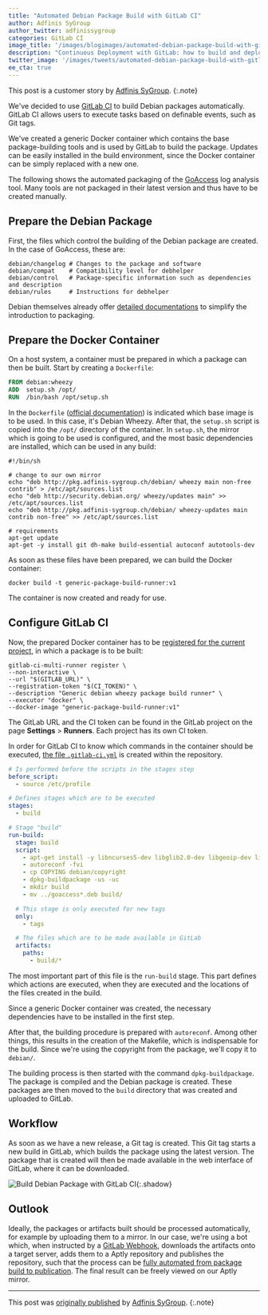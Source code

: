 ```yaml
---
title: "Automated Debian Package Build with GitLab CI"
author: Adfinis SyGroup
author_twitter: adfinissygroup
categories: GitLab CI
image_title: '/images/blogimages/automated-debian-package-build-with-gitlab-ci/adfinis-sygroup-cover.png'
description: "Continuous Deployment with GitLab: how to build and deploy a Debian Package with GitLab CI"
twitter_image: '/images/tweets/automated-debian-package-build-with-gitlab-ci.png'
ee_cta: true
---
```


This post is a customer story by [Adfinis SyGroup][adf].
{:.note}

We've decided to use [GitLab CI][ci] to build Debian packages
automatically. GitLab CI allows users to execute tasks based
on definable events, such as Git tags.

We've created a generic Docker container which contains the base
package-building tools and is used by GitLab to build the package.
Updates can be easily installed in the build environment, since the
Docker container can be simply replaced with a new one.

The following shows the automated packaging of the [GoAccess] log
analysis tool. Many tools are not packaged in their latest version
and thus have to be created manually.

<!-- more -->

## Prepare the Debian Package

First, the files which control the building of the Debian package
are created. In the case of GoAccess, these are:

```shell
debian/changelog # Changes to the package and software  
debian/compat    # Compatibility level for debhelper  
debian/control   # Package-specific information such as dependencies and description  
debian/rules     # Instructions for debhelper 
```

Debian themselves already offer [detailed documentations][debian-doc]
to simplify the introduction to packaging.

## Prepare the Docker Container

On a host system, a container must be prepared in which a package can
then be built. Start by creating a `Dockerfile`:

```dockerfile
FROM debian:wheezy  
ADD  setup.sh /opt/  
RUN  /bin/bash /opt/setup.sh  
```

In the `Dockerfile` ([official documentation][dockerfile-doc]) is indicated
which base image is to be used. In this case, it's Debian Wheezy. After
that, the `setup.sh` script is copied into the `/opt/` directory of the container. 
In `setup.sh`, the mirror which is going to be used is configured, and
the most basic dependencies are installed, which can be used in any build:


```shell
#!/bin/sh

# change to our own mirror
echo "deb http://pkg.adfinis-sygroup.ch/debian/ wheezy main non-free contrib" > /etc/apt/sources.list  
echo "deb http://security.debian.org/ wheezy/updates main" >> /etc/apt/sources.list  
echo "deb http://pkg.adfinis-sygroup.ch/debian/ wheezy-updates main contrib non-free" >> /etc/apt/sources.list

# requirements
apt-get update  
apt-get -y install git dh-make build-essential autoconf autotools-dev  
```

As soon as these files have been prepared, we can build the Docker container:

```shell
docker build -t generic-package-build-runner:v1 
```

The container is now created and ready for use.

## Configure GitLab CI

Now, the prepared Docker container has to be [registered for the
current project][ci-docker-registry], in which a package is to be built:

```shell
gitlab-ci-multi-runner register \
--non-interactive \
--url "$(GITLAB_URL)" \
--registration-token "$(CI_TOKEN)" \
--description "Generic debian wheezy package build runner" \
--executor "docker" \
--docker-image "generic-package-build-runner:v1"
```

The GitLab URL and the CI token can be found in the GitLab
project on the page **Settings** > **Runners**. Each project has its own CI token.

In order for GitLab CI to know which commands in the container
should be executed, [the file `.gitlab-ci.yml`][ci-doc] is created within the repository.

```yaml
# Is performed before the scripts in the stages step
before_script:  
  - source /etc/profile

# Defines stages which are to be executed
stages:  
  - build

# Stage "build"
run-build:  
  stage: build
  script:
    - apt-get install -y libncurses5-dev libglib2.0-dev libgeoip-dev libtokyocabinet-dev zlib1g-dev libncursesw5-dev libbz2-dev
    - autoreconf -fvi
    - cp COPYING debian/copyright
    - dpkg-buildpackage -us -uc
    - mkdir build
    - mv ../goaccess*.deb build/

  # This stage is only executed for new tags
  only:
    - tags

  # The files which are to be made available in GitLab
  artifacts:
    paths:
      - build/*
```

The most important part of this file is the `run-build` stage.
This part defines which actions are executed, when they are
executed and the locations of the files created in the build.

Since a generic Docker container was created, the necessary
dependencies have to be installed in the first step.

After that, the building procedure is prepared with `autoreconf`.
Among other things, this results in the creation of the Makefile,
which is indispensable for the build. Since we're using the copyright
from the package, we'll copy it to `debian/`.

The building process is then started with the command `dpkg-buildpackage`.
The package is compiled and the Debian package is created. These packages
are then moved to the `build` directory that was created and uploaded to GitLab.

## Workflow

As soon as we have a new release, a Git tag is created. This Git tag
starts a new build in GitLab, which builds the package using the latest version.
The package that is created will then be made available in the web
interface of GitLab, where it can be downloaded. 

![Build Debian Package with GitLab CI](/images/blogimages/automated-debian-package-build-with-gitlab-ci/gitlab-ci-build.png){:.shadow}

## Outlook

Ideally, the packages or artifacts built should be processed automatically,
for example by uploading them to a mirror. In our case, we're using a
bot which, when instructed by a [GitLab Webhook][webhooks-doc], downloads the artifacts
onto a target server, adds them to a Aptly repository and publishes the
repository, such that the process can be [fully automated from package
build to publication][gitlab-cd]. The final result can be freely viewed on our Aptly mirror.

----

This post was [originally published][original-post] by [Adfinis SyGroup][adf].
{:.note}

<!-- identifiers -->

[adf]: https://www.adfinis-sygroup.ch/
[ci-doc]: https://docs.gitlab.com/ee/ci/quick_start/README.html
[ci-docker-registry]: https://docs.gitlab.com/ee/ci/docker/using_docker_build.html
[ci]: /gitlab-ci/
[debian-doc]: https://www.debian.org/doc/manuals/maint-guide/index.en.html
[dockerfile-doc]: https://docs.docker.com/engine/tutorials/dockerimages/#/building-an-image-from-a-dockerfile
[gitlab-cd]: /2016/08/05/continuous-integration-delivery-and-deployment-with-gitlab/#continuous-deployment "Continuous Deployment with GitLab"
[GoAccess]: https://goaccess.io/
[original-post]: https://blog.adfinis-sygroup.ch/en/automated-debian-packagebuild-gitlabci/
[webhooks-doc]: https://docs.gitlab.com/ce/web_hooks/web_hooks.html
